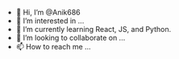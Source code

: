 - 👋 Hi, I’m @Anik686
- 👀 I’m interested in ...
- 🌱 I’m currently learning React, JS, and Python.
- 💞️ I’m looking to collaborate on ...
- 📫 How to reach me ...

<!---
Anik686/Anik686 is a ✨ special ✨ repository because its `README.md` (this file) appears on your GitHub profile.
You can click the Preview link to take a look at your changes.
--->

